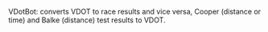 VDotBot: converts VDOT to race results and vice versa, Cooper (distance or time) and Balke (distance) test results to VDOT.
